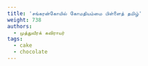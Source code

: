```yaml
---
title: 'சங்கரன்கோயில் கோமதியம்மை பிள்ளைத் தமிழ்'
weight: 738
authors:
  - முத்துவீரக் கவிராயர்
tags:
  - cake
  - chocolate
---
```


